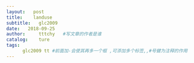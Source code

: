 ```yaml
---
layout:   post
title:    landuse
subtitle:   glc2009
date:   2018-09-25
author:     tttchy   #写文章的作者是谁
catalog:    ture
tags:    
      glc2009 tt #前面加-会使其再多一个框 ,可添加多个标签,,#号健为注释的作用
---
```


